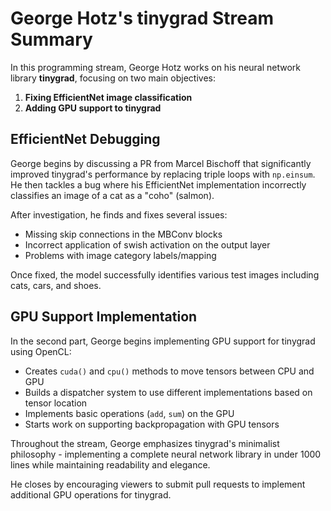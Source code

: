 # George Hotz's tinygrad Stream Summary

In this programming stream, George Hotz works on his neural network library **tinygrad**, focusing on two main objectives:

1. **Fixing EfficientNet image classification**
2. **Adding GPU support to tinygrad**

## EfficientNet Debugging

George begins by discussing a PR from Marcel Bischoff that significantly improved tinygrad's performance by replacing triple loops with `np.einsum`. He then tackles a bug where his EfficientNet implementation incorrectly classifies an image of a cat as a "coho" (salmon).

After investigation, he finds and fixes several issues:
- Missing skip connections in the MBConv blocks
- Incorrect application of swish activation on the output layer
- Problems with image category labels/mapping

Once fixed, the model successfully identifies various test images including cats, cars, and shoes.

## GPU Support Implementation

In the second part, George begins implementing GPU support for tinygrad using OpenCL:
- Creates `cuda()` and `cpu()` methods to move tensors between CPU and GPU
- Builds a dispatcher system to use different implementations based on tensor location
- Implements basic operations (`add`, `sum`) on the GPU
- Starts work on supporting backpropagation with GPU tensors

Throughout the stream, George emphasizes tinygrad's minimalist philosophy - implementing a complete neural network library in under 1000 lines while maintaining readability and elegance.

He closes by encouraging viewers to submit pull requests to implement additional GPU operations for tinygrad.